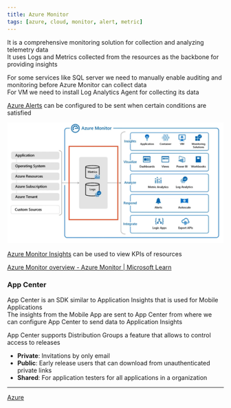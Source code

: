 ```yaml
---
title: Azure Monitor
tags: [azure, cloud, monitor, alert, metric]
---
```


It is a comprehensive monitoring solution for collection and analyzing telemetry data  
It uses Logs and Metrics collected from the resources as the backbone for providing insights  

For some services like SQL server we need to manually enable auditing and monitoring before Azure Monitor can collect data  
For VM we need to install Log Analytics Agent for collecting its data

[Azure Alerts](Azure%20Alerts.md) can be configured to be sent when certain conditions are satisfied

![Azure Monitor|580](../images/azure-monitor.png)

<u>Azure Monitor Insights</u> can be used to view KPIs of resources  

[Azure Monitor overview - Azure Monitor | Microsoft Learn](https://learn.microsoft.com/en-us/azure/azure-monitor/overview)

### App Center

App Center is an SDK similar to Application Insights that is used for Mobile Applications  
The insights from the Mobile App are sent to App Center from where we can configure App Center to send data to Application Insights  

App Center supports Distribution Groups a feature that allows to control access to releases  
- **Private**: Invitations by only email  
- **Public**: Early release users that can download from unauthenticated private links  
- **Shared**: For application testers for all applications in a organization  

---

[Azure](../Azure.md)
